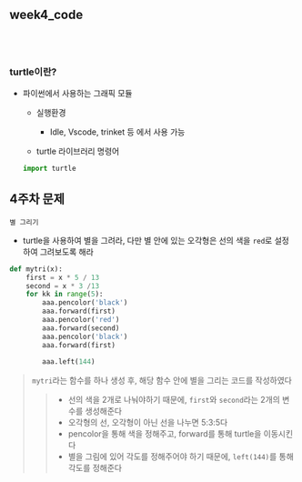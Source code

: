 ## week4_code

<br></br>

### turtle이란?
- 파이썬에서 사용하는 그래픽 모듈
  - 실행환경
    - Idle, Vscode, trinket 등 에서 사용 가능
  
  - turtle 라이브러리 명령어
  ```python
  import turtle
  ```
  
## 4주차 문제

`별 그리기`
- turtle을 사용하여 별을 그려라, 다만 별 안에 있는 오각형은 선의 색을 `red`로 설정하여 그려보도록 해라

```python
def mytri(x):
    first = x * 5 / 13
    second = x * 3 /13
    for kk in range(5):
        aaa.pencolor('black')
        aaa.forward(first)
        aaa.pencolor('red')
        aaa.forward(second)
        aaa.pencolor('black')
        aaa.forward(first)
        
        aaa.left(144)
```

> `mytri`라는 함수를 하나 생성 후, 해당 함수 안에 별을 그리는 코드를 작성하였다
>> - 선의 색을 2개로 나눠야하기 때문에, `first`와 `second`라는 2개의 변수를 생성해준다
>> - 오각형의 선, 오각형이 아닌 선을 나누면 5:3:5다
>> - pencolor을 통해 색을 정해주고, forward를 통해 turtle을 이동시킨다
>> - 별을 그림에 있어 각도를 정해주어야 하기 때문에, `left(144)`를 통해 각도를 정해준다
>> 
